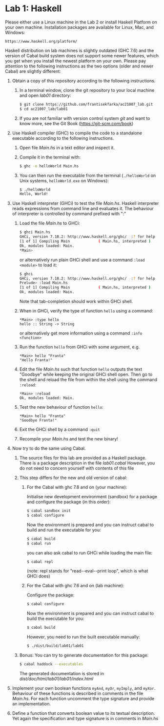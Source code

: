 Lab 1: Haskell 
======================================

Please either use a Linux machine in the Lab 2 or install
Haskell Platform on your own machine. Installation packages are available for
Linux, Mac, and Windows:

```
https://www.haskell.org/platform/
```

Haskell distribution on lab machines is slightly outdated (GHC 7.6) and the
version of Cabal build system does not support some newer features, which you get when
you install the newest platform on your own. Please pay attention to the
following instructions as the two options (older and newer Cabal) are slightly 
different:


1. Obtain a copy of this repository according to the following instructions.
    1. In a terminal window, clone the git repository to your local machine and
        open *lab01* directory:

        ```sh
        $ git clone https://github.com/frantisekfarka/ac21007_lab.git
        $ cd ac21007_lab/lab01
        ```

    2. If you are not familiar with version control system *git* and want to
        know more, see the Git Book (https://git-scm.com/book)


2. Use Haskell compiler (GHC) to compile the code to a standalone executable
   according to the following instructions.

   1. Open file *Main.hs* in a text editor and inspect it.
   2. Compile it in the terminal with:

        ```sh
        $ ghc -o helloWorld Main.hs
        ```
   3. You can then run the executable from the terminal (`./helloWorld` on Unix
      systems, `helloWorld.exe` on Windows):

        ```sh
        $ ./helloWorld
        Hello, World!
        ```

3. Use Haskell interpreter (GHCi) to test the file *Main.hs*. Haskell
   interpreter reads expressions from command line and evaluates it. The
   behaviour of interpreter is controlled by command prefixed with ":"

   1. Load the file *Main.hs* to GHCi:

        ```sh
        $ ghci Main.hs
        GHCi, version 7.10.2: http://www.haskell.org/ghc/  :? for help
        [1 of 1] Compiling Main             ( Main.hs, interpreted )
        Ok, modules loaded: Main.
        *Main> 
        ```

        or alternatively run plain GHCi shell and use a command `:load <module>` to
        load it:

        ```sh
        $ ghci
        GHCi, version 7.10.2: http://www.haskell.org/ghc/  :? for help
        Prelude> :load Main.hs
        [1 of 1] Compiling Main             ( Main.hs, interpreted )
        Ok, modules loaded: Main.
        ```

        Note that tab-completion should work within GHCi shell.

    2. When in GHCi, verify the type of function `hello` using a command:

        ```
        *Main> :type hello
        hello :: String -> String
        ```

        or alternatively get more information using a command `:info <function>`

    3. Run the function `hello` from GHCi with some argument, e.g.

        ```
        *Main> hello "Franta"
        "Hello Franta!"
        ```

    4. Edit the file *Main.hs* such that function `hello` outputs the text
       "Goodbye" while keeping the original GHCi shell open. Then go to the
       shell and reload the file from within the shell using the command
       `:reload`:

       ```
       *Main> :reload 
       Ok, modules loaded: Main.
       ```

    5. Test the new behaviour of function `hello`:

        ```
        *Main> hello "Franta"
        "Goodbye Franta!"
        ```

    6. Exit the GHCi shell by a command `:quit`

    7. Recompile your *Main.hs* and test the new binary!



4. Now try to do the same using Cabal.

    1. The source files for this lab are provided as a Haskell package.
        There is a package description in the file *lab01.cabal* However, you do
        not need to concern yourself with contents of this file


    2. This step differs for the new and old version of cabal:

        1. For the Cabal with ghc 7.8 and on (your machine):
    
            Initialise new development environment (sandbox) for a package and
            configure the package (in this order):

            ```sh
            $ cabal sandbox init
            $ cabal configure
            ```

            Now the environment is prepared and you can instruct cabal to build and
            run the executable for you:

            ```sh
            $ cabal build
            $ cabal run
            ```

            you can also ask cabal to run GHCi while loading the main file:

            ```sh
            $ cabal repl
            ```
    
            (note: repl stands for "read--eval--print loop", which is what GHCi does)

        2. For the Cabal with ghc 7.6 and on (lab machine):
    
            Configure the package: 

            ```sh
            $ cabal configure
            ```

            Now the environment is prepared and you can instruct cabal to build 
            the executable for you:

            ```sh
            $ cabal build
            ```

            However, you need to run the built executable manually:

            ```sh
            $ ./dist/build/lab01/lab01
            ```
    

    4. Bonus: You can try to generate documentation for this package:

       ```sh
       $ cabal haddock --executables
       ```

       The generated documentation is stored in *dist/doc/html/lab01/lab01/index.html*


5. Implement your own boolean functions `myAnd`, `myOr`, `myImply`, and `myXor`.
   Behaviour of these functions is described in comments in the file *Main.hs*.
   For each function uncomment the type signature and provide an implementation.

6. Define a function that converts boolean value to its textual description. Yet
   again the specification and type signature is in comments in *Main.hs*
